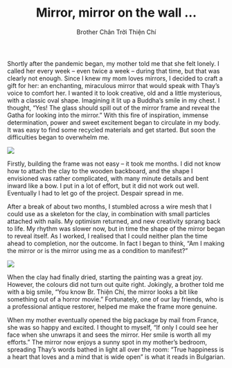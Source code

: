 ﻿---
title: Mirror, mirror on the wall …
author: Brother Chân Trời Thiện Chí
---

Shortly after the pandemic began, my mother told me that she felt lonely. I called her every week – even twice a week – during that time, but that was clearly not enough. Since I knew my mom loves mirrors, I decided to craft a gift for her: an enchanting, miraculous mirror that would speak with Thay’s voice to comfort her. I wanted it to look creative, old and a little mysterious, with a classic oval shape. Imagining it lit up a Buddha’s smile in my chest. I thought, “Yes! The glass should spill out of the mirror frame and reveal the Gatha for looking into the mirror.” With this fire of inspiration, immense determination, power and sweet excitement began to circulate in my body. It was easy to find some recycled materials and get started. But soon the difficulties began to overwhelm me.

<img id="thien-chi-1" src="../../media/article_photos/brother-chan-troi-thien-chi/5b.jpg">

Firstly, building the frame was not easy – it took me months. I did not know how to attach the clay to the wooden backboard, and the shape I envisioned was rather complicated, with many minute details and bent inward like a bow. I put in a lot of effort, but it did not work out well. Eventually I had to let go of the project. Despair spread in me.

After a break of about two months, I stumbled across a wire mesh that I could use as a skeleton for the clay, in combination with small particles attached with nails. My optimism returned, and new creativity sprang back to life. My rhythm was slower now, but in time the shape of the mirror began to reveal itself. As I worked, I realised that I could neither plan the time ahead to completion, nor the outcome. In fact I began to think, “Am I making the mirror or is the mirror using me as a condition to manifest?”

<img id="thien-chi-2" src="../../media/article_photos/brother-chan-troi-thien-chi/21767317541562549611291283397034335052574932n.jpg">

When the clay had finally dried, starting the painting was a great joy. However, the colours did not turn out quite right. Jokingly, a brother told me with a big smile, “You know Br. Thiện Chí, the mirror looks a bit like something out of a horror movie.” Fortunately, one of our lay friends, who is a professional antique restorer, helped me make the frame more genuine.

When my mother eventually opened the big package by mail from France, she was so happy and excited. I thought to myself, “If only I could see her face when she unwraps it and sees the mirror. Her smile is worth all my efforts.” The mirror now enjoys a sunny spot in my mother’s bedroom, spreading Thay’s words bathed in light all over the room: “True happiness is a heart that loves and a mind that is wide open” is what it reads in Bulgarian.
